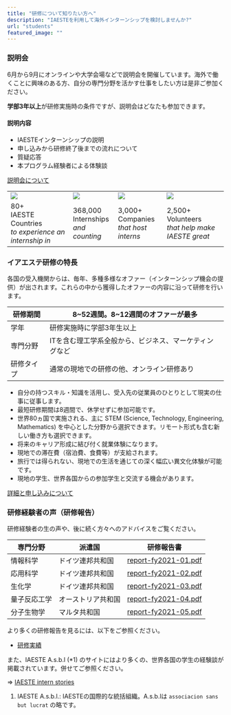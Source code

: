 ```yaml
---
title: "研修について知りたい方へ"
description: "IAESTEを利用して海外インターンシップを検討しませんか?"
url: "students"
featured_image: ""
---
```


### 説明会

6月から9月にオンラインや大学会場などで説明会を開催しています。海外で働くことに興味のある方、自分の専門分野を活かす仕事をしたい方は是非ご参加ください。

**学部3年以上**が研修実施時の条件ですが、説明会はどなたも参加できます。

#### 説明内容

- IAESTEインターンシップの説明
- 申し込みから研修終了後までの流れについて
- 質疑応答
- 本プログラム経験者による体験談

[説明会について](/internship/information-session)

<div align="center">

|          |         |         |         |
| -------- | ------- | ------- | ------- |
| ![](/images/countries.png) | ![](/images/internship.png) | ![](/images/companies.png) | ![](/images/volunteers.png) |
| 80+ <br> IAESTE Countries <br> *to experience an internship in* | 368,000 <br> Internships <br> *and counting* | 3,000+ <br> Companies <br> *that host interns* | 2,500+ <br> Volunteers <br> *that help make IAESTE great* |

</div>

### イアエステ研修の特長

各国の受入機関からは、毎年、多種多様なオファー（インターンシップ機会の提供）が出されます。これらの中から獲得したオファーの内容に沿って研修を行います。

<div align="center">

| 研修期間 | 8\~52週間。8\~12週間のオファーが最多 |
| -------- | ----------------------------------------- |
| 学年     | 研修実施時に学部3年生以上                 |
| 専門分野 | ITを含む理工学系全般から、ビジネス、マーケティングなど |
| 研修タイプ | 通常の現地での研修の他、オンライン研修あり |

</div>

- 自分の持つスキル・知識を活用し、受入先の従業員のひとりとして現実の仕事に従事します。
- 最短研修期間は8週間で、休学せずに参加可能です。
- 世界80ヵ国で実施される、主に STEM (Science, Technology, Engineering, Mathematics) を中心とした分野から選択できます。リモート形式も含む新しい働き方も選択できます。
- 将来のキャリア形成に結び付く就業体験になります。
- 現地での滞在費（宿泊費、食費等）が支給されます。
- 旅行では得られない、現地での生活を通じての深く幅広い異文化体験が可能です。
- 現地の学生、世界各国からの参加学生と交流する機会があります。

[詳細と申し込みについて](/internship/how-it-works)

### 研修経験者の声（研修報告）

研修経験者の生の声や、後に続く方々へのアドバイスをご覧ください。

<div align="center">

| 専門分野     | 派遣国             | 研修報告書                                                          |
| ----------  | ------------- | --------------------------------------------------------------------- |
| 情報科学     | ドイツ連邦共和国  | [report-fy2021-01.pdf](/files/internship/reports/report-fy2021-1.pdf) |
| 応用科学     | ドイツ連邦共和国  | [report-fy2021-02.pdf](/files/internship/reports/report-fy2021-2.pdf) |
| 生化学       | ドイツ連邦共和国  | [report-fy2021-03.pdf](/files/internship/reports/report-fy2021-3.pdf) |
| 量子反応工学  | オーストリア共和国 | [report-fy2021-04.pdf](/files/internship/reports/report-fy2021-4.pdf) |
| 分子生物学    | マルタ共和国    | [report-fy2021-05.pdf](/files/internship/reports/report-fy2021-5.pdf) |

</div>

より多くの研修報告を見るには、以下をご参照ください。

- [研修実績](/internship/reports)

また、IAESTE A.s.b.l (*1) のサイトにはより多くの、世界各国の学生の経験談が掲載されています。併せてご参照ください。

⇒ [IAESTE intern stories](https://iaeste.org/student-testimonials)

1. IAESTE A.s.b.l.: IAESTEの国際的な統括組織。A.s.b.lは `associacion sans but lucrat` の略です。
